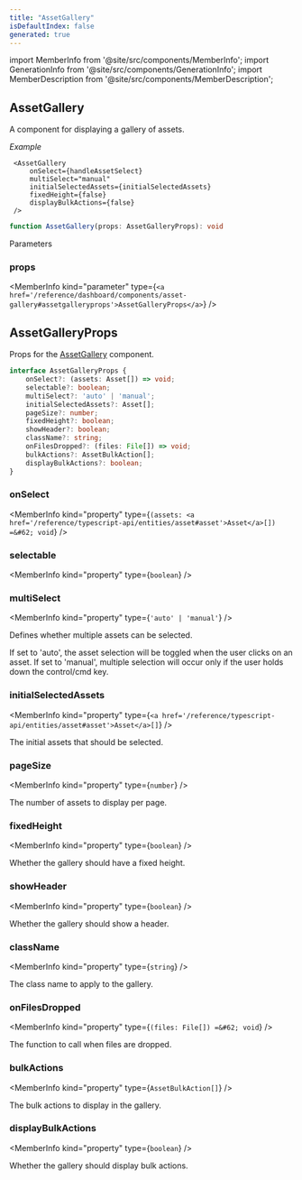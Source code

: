 ```yaml
---
title: "AssetGallery"
isDefaultIndex: false
generated: true
---
```

<!-- This file was generated from the Vendure source. Do not modify. Instead, re-run the "docs:build" script -->
import MemberInfo from '@site/src/components/MemberInfo';
import GenerationInfo from '@site/src/components/GenerationInfo';
import MemberDescription from '@site/src/components/MemberDescription';


## AssetGallery

<GenerationInfo sourceFile="packages/dashboard/src/lib/components/shared/asset/asset-gallery.tsx" sourceLine="153" packageName="@vendure/dashboard" />

A component for displaying a gallery of assets.

*Example*

```tsx
 <AssetGallery
     onSelect={handleAssetSelect}
     multiSelect="manual"
     initialSelectedAssets={initialSelectedAssets}
     fixedHeight={false}
     displayBulkActions={false}
 />
```

```ts title="Signature"
function AssetGallery(props: AssetGalleryProps): void
```
Parameters

### props

<MemberInfo kind="parameter" type={`<a href='/reference/dashboard/components/asset-gallery#assetgalleryprops'>AssetGalleryProps</a>`} />



## AssetGalleryProps

<GenerationInfo sourceFile="packages/dashboard/src/lib/components/shared/asset/asset-gallery.tsx" sourceLine="81" packageName="@vendure/dashboard" />

Props for the <a href='/reference/dashboard/components/asset-gallery#assetgallery'>AssetGallery</a> component.

```ts title="Signature"
interface AssetGalleryProps {
    onSelect?: (assets: Asset[]) => void;
    selectable?: boolean;
    multiSelect?: 'auto' | 'manual';
    initialSelectedAssets?: Asset[];
    pageSize?: number;
    fixedHeight?: boolean;
    showHeader?: boolean;
    className?: string;
    onFilesDropped?: (files: File[]) => void;
    bulkActions?: AssetBulkAction[];
    displayBulkActions?: boolean;
}
```

<div className="members-wrapper">

### onSelect

<MemberInfo kind="property" type={`(assets: <a href='/reference/typescript-api/entities/asset#asset'>Asset</a>[]) =&#62; void`}   />


### selectable

<MemberInfo kind="property" type={`boolean`}   />


### multiSelect

<MemberInfo kind="property" type={`'auto' | 'manual'`}   />

Defines whether multiple assets can be selected.

If set to 'auto', the asset selection will be toggled when the user clicks on an asset.
If set to 'manual', multiple selection will occur only if the user holds down the control/cmd key.
### initialSelectedAssets

<MemberInfo kind="property" type={`<a href='/reference/typescript-api/entities/asset#asset'>Asset</a>[]`}   />

The initial assets that should be selected.
### pageSize

<MemberInfo kind="property" type={`number`}   />

The number of assets to display per page.
### fixedHeight

<MemberInfo kind="property" type={`boolean`}   />

Whether the gallery should have a fixed height.
### showHeader

<MemberInfo kind="property" type={`boolean`}   />

Whether the gallery should show a header.
### className

<MemberInfo kind="property" type={`string`}   />

The class name to apply to the gallery.
### onFilesDropped

<MemberInfo kind="property" type={`(files: File[]) =&#62; void`}   />

The function to call when files are dropped.
### bulkActions

<MemberInfo kind="property" type={`AssetBulkAction[]`}   />

The bulk actions to display in the gallery.
### displayBulkActions

<MemberInfo kind="property" type={`boolean`}   />

Whether the gallery should display bulk actions.


</div>
